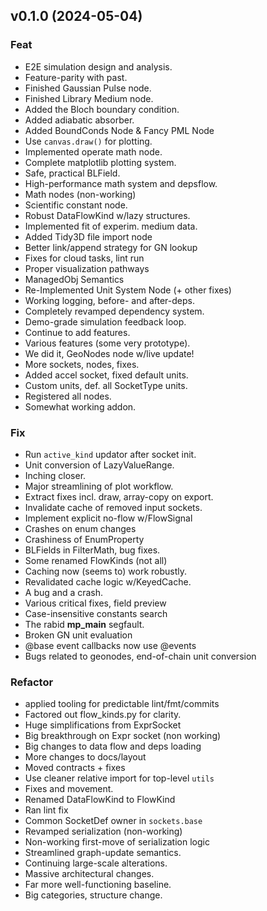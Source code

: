 ## v0.1.0 (2024-05-04)

### Feat

- E2E simulation design and analysis.
- Feature-parity with past.
- Finished Gaussian Pulse node.
- Finished Library Medium node.
- Added the Bloch boundary condition.
- Added adiabatic absorber.
- Added BoundConds Node & Fancy PML Node
- Use `canvas.draw()` for plotting.
- Implemented operate math node.
- Complete matplotlib plotting system.
- Safe, practical BLField.
- High-performance math system and depsflow.
- Math nodes (non-working)
- Scientific constant node.
- Robust DataFlowKind w/lazy structures.
- Implemented fit of experim. medium data.
- Added Tidy3D file import node
- Better link/append strategy for GN lookup
- Fixes for cloud tasks, lint run
- Proper visualization pathways
- ManagedObj Semantics
- Re-Implemented Unit System Node (+ other fixes)
- Working logging, before- and after-deps.
- Completely revamped dependency system.
- Demo-grade simulation feedback loop.
- Continue to add features.
- Various features (some very prototype).
- We did it, GeoNodes node w/live update!
- More sockets, nodes, fixes.
- Added accel socket, fixed default units.
- Custom units, def. all SocketType units.
- Registered all nodes.
- Somewhat working addon.

### Fix

- Run `active_kind` updator after socket init.
- Unit conversion of LazyValueRange.
- Inching closer.
- Major streamlining of plot workflow.
- Extract fixes incl. draw, array-copy on export.
- Invalidate cache of removed input sockets.
- Implement explicit no-flow w/FlowSignal
- Crashes on enum changes
- Crashiness of EnumProperty
- BLFields in FilterMath, bug fixes.
- Some renamed FlowKinds (not all)
- Caching now (seems to) work robustly.
- Revalidated cache logic w/KeyedCache.
- A bug and a crash.
- Various critical fixes, field preview
- Case-insensitive constants search
- The rabid __mp_main__ segfault.
- Broken GN unit evaluation
- @base event callbacks now use @events
- Bugs related to geonodes, end-of-chain unit conversion

### Refactor

- applied tooling for predictable lint/fmt/commits
- Factored out flow_kinds.py for clarity.
- Huge simplifications from ExprSocket
- Big breakthrough on Expr socket (non working)
- Big changes to data flow and deps loading
- More changes to docs/layout
- Moved contracts + fixes
- Use cleaner relative import for top-level `utils`
- Fixes and movement.
- Renamed DataFlowKind to FlowKind
- Ran lint fix
- Common SocketDef owner in `sockets.base`
- Revamped serialization (non-working)
- Non-working first-move of serialization logic
- Streamlined graph-update semantics.
- Continuing large-scale alterations.
- Massive architectural changes.
- Far more well-functioning baseline.
- Big categories, structure change.

